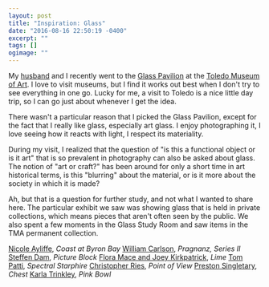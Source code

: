 ```yaml
---
layout: post
title: "Inspiration: Glass"
date: "2016-08-16 22:50:19 -0400"
excerpt: ""
tags: []
ogimage: ""
---
```


My [husband](http://williamtozier.com) and I recently went to the [Glass Pavilion](http://www.toledomuseum.org/glass-pavilion/) at the [Toledo Museum of Art](http://www.toledomuseum.org). I love to visit museums, but I find it works out best when I don't try to see everything in one go. Lucky for me, a visit to Toledo is a nice little day trip, so I can go just about whenever I get the idea.

There wasn't a particular reason that I picked the Glass Pavilion, except for the fact that I really like glass, especially art glass. I enjoy photographing it, I love seeing how it reacts with light, I respect its materiality.

During my visit, I realized that the question of "is this a functional object or is it art" that is so prevalent in photography can also be asked about glass. The notion of "art or craft?" has been around for only a short time in art historical terms, is this "blurring" about the material, or is it more about the society in which it is made?

Ah, but that is a question for further study, and not what I wanted to share here. The particular exhibit we saw was showing glass that is held in private collections, which means pieces that aren't often seen by the public. We also spent a few moments in the Glass Study Room and saw items in the TMA permanent collection.

[Nicole Ayliffe](http://nicoleayliffe.com/home), _Coast at Byron Bay_
[William Carlson](http://williamcarlsonglass.com), _Pragnanz, Series II_
[Steffen Dam](http://www.steffendam.dk), _Picture Block_
[Flora Mace and Joey Kirkpatrick](http://www.kirkpatrick-mace.com), _Lime_
[Tom Patti](http://tompatti.com), _Spectral Starphire_
[Christopher Ries](http://www.christopherries.com), _Point of View_
[Preston Singletary](http://prestonsingletary.com), _Chest_
[Karla Trinkley](https://www.google.com/search?q=Karla+Trinkley), _Pink Bowl_
